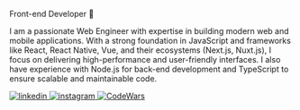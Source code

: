 Front-end Developer 🚀

I am a passionate Web Engineer with expertise in building modern web and mobile applications. With a strong foundation in JavaScript and frameworks like React, React Native, Vue, and their ecosystems (Next.js, Nuxt.js), I focus on delivering high-performance and user-friendly interfaces. I also have experience with Node.js for back-end development and TypeScript to ensure scalable and maintainable code.


<a href="https://www.linkedin.com/in/brayner-felipe" target="_blank">
  <img src="https://img.shields.io/badge/LinkedIn-0077B5?style=for-the-badge&logo=linkedin&logoColor=white" alt="linkedin" />
</a>

<a href="https://www.instagram.com/brayner_felipe" target="_blank">
  <img src="https://img.shields.io/badge/Instagram-DF0174?style=for-the-badge&logo=instagram&logoColor=white" alt="instagram" />
</a>

<a href="https://dev.to/braynemesis" target="_blank">
  <img src="https://img.shields.io/badge/dev.to-0A0A0A?style=for-the-badge&logo=devdotto&logoColor=white](https://www.codewars.com/users/braynemesis/badges/micro" alt="CodeWars" />
</a>
